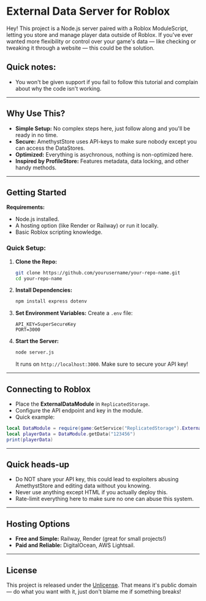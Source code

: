# External Data Server for Roblox

Hey! This project is a Node.js server paired with a Roblox ModuleScript, letting you store and manage player data outside of Roblox. If you've ever wanted more flexibility or control over your game's data — like checking or tweaking it through a website — this could be the solution.

## Quick notes:
- You won't be given support if you fail to follow this tutorial and complain about why the code isn't working.

---

## Why Use This?
- **Simple Setup:** No complex steps here, just follow along and you'll be ready in no time.
- **Secure:** AmethystStore uses API-keys to make sure nobody except you can access the DataStores.
- **Optimized:** Everything is asychronous, nothing is non-optimized here.
- **Inspired by ProfileStore:** Features metadata, data locking, and other handy methods.

---

## Getting Started
**Requirements:**
- Node.js installed.
- A hosting option (like Render or Railway) or run it locally.
- Basic Roblox scripting knowledge.

### Quick Setup:
1. **Clone the Repo:**
   ```bash
   git clone https://github.com/yourusername/your-repo-name.git
   cd your-repo-name
   ```
2. **Install Dependencies:**
   ```bash
   npm install express dotenv
   ```
3. **Set Environment Variables:** Create a `.env` file:
   ```env
   API_KEY=SuperSecureKey
   PORT=3000
   ```
4. **Start the Server:**
   ```bash
   node server.js
   ```
   It runs on `http://localhost:3000`. Make sure to secure your API key!

---

## Connecting to Roblox
- Place the **ExternalDataModule** in `ReplicatedStorage`.
- Configure the API endpoint and key in the module.
- Quick example:

```lua
local DataModule = require(game:GetService("ReplicatedStorage").ExternalDataModule)
local playerData = DataModule.getData("123456")
print(playerData)
```

---

## Quick heads-up
- Do NOT share your API key, this could lead to exploiters abusing AmethystStore and editing data without you knowing.
- Never use anything except HTML if you actually deploy this.
- Rate-limit everything here to make sure no one can abuse this system.

---

## Hosting Options
- **Free and Simple:** Railway, Render (great for small projects!)
- **Paid and Reliable:** DigitalOcean, AWS Lightsail.

---

## License
This project is released under the [Unlicense](https://unlicense.org/). That means it's public domain — do what you want with it, just don't blame me if something breaks!
